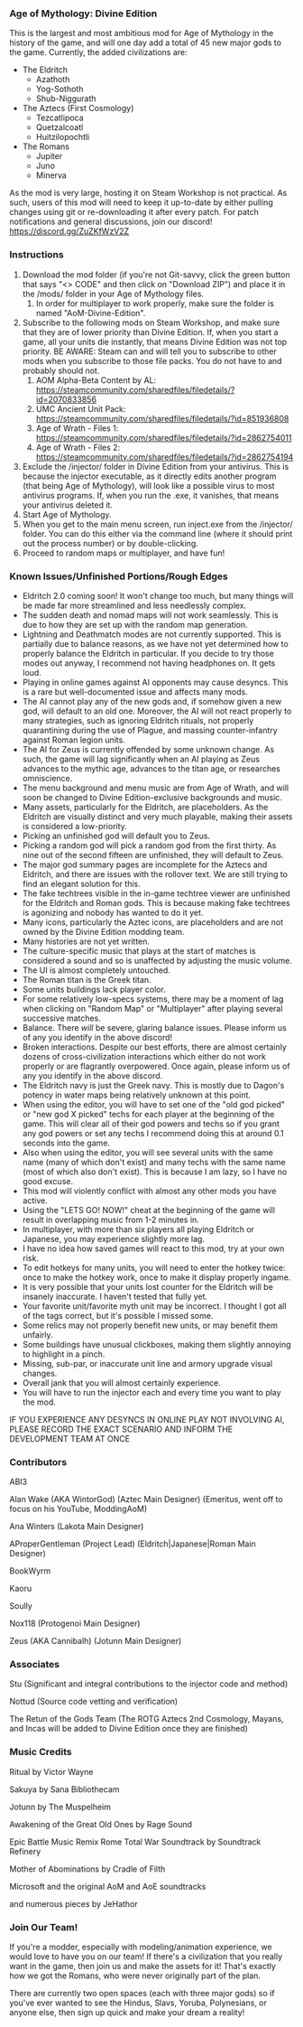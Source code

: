 ### Age of Mythology: Divine Edition

This is the largest and most ambitious mod for Age of Mythology in the history of the game, and will one day add a total of 45 new major gods to the game. Currently, the added civilizations are:

- The Eldritch
  - Azathoth
  - Yog-Sothoth
  - Shub-Niggurath
- The Aztecs (First Cosmology)
  - Tezcatlipoca
  - Quetzalcoatl
  - Huitzilopochtli
- The Romans 
  - Jupiter
  - Juno
  - Minerva
  

As the mod is very large, hosting it on Steam Workshop is not practical. As such, users of this mod will need to keep it up-to-date by either pulling changes using git or re-downloading it after every patch. For patch notifications and general discussions, join our discord! https://discord.gg/ZuZKfWzV2Z

### Instructions

1. Download the mod folder (if you're not Git-savvy, click the green button that says "<> CODE" and then click on "Download ZIP") and place it in the /mods/ folder in your Age of Mythology files.
	1. In order for multiplayer to work properly, make sure the folder is named "AoM-Divine-Edition".
2. Subscribe to the following mods on Steam Workshop, and make sure that they are of lower priority than Divine Edition. If, when you start a game, all your units die instantly, that means Divine Edition was not top priority. BE AWARE: Steam can and will tell you to subscribe to other mods when you subscribe to those file packs. You do not have to and probably should not. 
      1. AOM Alpha-Beta Content by AL: https://steamcommunity.com/sharedfiles/filedetails/?id=2070833856
      2. UMC Ancient Unit Pack: https://steamcommunity.com/sharedfiles/filedetails/?id=851936808
	3. Age of Wrath - Files 1: https://steamcommunity.com/sharedfiles/filedetails/?id=2862754011
	4. Age of Wrath - Files 2: https://steamcommunity.com/sharedfiles/filedetails/?id=2862754194
3. Exclude the /injector/ folder in Divine Edition from your antivirus. This is because the injector executable, as it directly edits another program (that being Age of Mythology), will look like a possible virus to most antivirus programs. If, when you run the .exe, it vanishes, that means your antivirus deleted it. 
4. Start Age of Mythology.
5. When you get to the main menu screen, run inject.exe from the /injector/ folder. You can do this either via the command line (where it should print out the process number) or by double-clicking. 
6. Proceed to random maps or multiplayer, and have fun! 

### Known Issues/Unfinished Portions/Rough Edges

- Eldritch 2.0 coming soon! It won't change too much, but many things will be made far more streamlined and less needlessly complex.
- The sudden death and nomad maps will not work seamlessly. This is due to how they are set up with the random map generation.
- Lightning and Deathmatch modes are not currently supported. This is partially due to balance reasons, as we have not yet determined how to properly balance the Eldritch in particular. If you decide to try those modes out anyway, I recommend not having headphones on. It gets loud. 
- Playing in online games against AI opponents may cause desyncs. This is a rare but well-documented issue and affects many mods. 
- The AI cannot play any of the new gods and, if somehow given a new god, will default to an old one. Moreover, the AI will not react properly to many strategies, such as ignoring Eldritch rituals, not properly quarantining during the use of Plague, and massing counter-infantry against Roman legion units. 
- The AI for Zeus is currently offended by some unknown change. As such, the game will lag significantly when an AI playing as Zeus advances to the mythic age, advances to the titan age, or researches omniscience.
- The menu background and menu music are from Age of Wrath, and will soon be changed to Divine Edition-exclusive backgrounds and music.
- Many assets, particularly for the Eldritch, are placeholders. As the Eldritch are visually distinct and very much playable, making their assets is considered a low-priority. 
- Picking an unfinished god will default you to Zeus.
- Picking a random god will pick a random god from the first thirty. As nine out of the second fifteen are unfinished, they will default to Zeus. 
- The major god summary pages are incomplete for the Aztecs and Eldritch, and there are issues with the rollover text. We are still trying to find an elegant solution for this.
- The fake techtrees visible in the in-game techtree viewer are unfinished for the Eldritch and Roman gods. This is because making fake techtrees is agonizing and nobody has wanted to do it yet. 
- Many icons, particularly the Aztec icons, are placeholders and are not owned by the Divine Edition modding team.
- Many histories are not yet written.
- The culture-specific music that plays at the start of matches is considered a sound and so is unaffected by adjusting the music volume.
- The UI is almost completely untouched.
- The Roman titan is the Greek titan.
- Some units buildings lack player color.
- For some relatively low-specs systems, there may be a moment of lag when clicking on "Random Map" or "Multiplayer" after playing several successive matches.
- Balance. There _will_ be severe, glaring balance issues. Please inform us of any you identify in the above discord! 
- Broken interactions. Despite our best efforts, there are almost certainly dozens of cross-civilization interactions which either do not work properly or are flagrantly overpowered. Once again, please inform us of any you identify in the above discord.
- The Eldritch navy is just the Greek navy. This is mostly due to Dagon's potency in water maps being relatively unknown at this point.
- When using the editor, you will have to set one of the "old god picked" or "new god X picked" techs for each player at the beginning of the game. This will clear all of their god powers and techs so if you grant any god powers or set any techs I recommend doing this at around 0.1 seconds into the game.
- Also when using the editor, you will see several units with the same name (many of which don't exist) and many techs with the same name (most of which also don't exist). This is because I am lazy, so I have no good excuse.
- This mod will violently conflict with almost any other mods you have active. 
- Using the "LETS GO!  NOW!" cheat at the beginning of the game will result in overlapping music from 1-2 minutes in.
- In multiplayer, with more than six players all playing Eldritch or Japanese, you may experience slightly more lag.
- I have no idea how saved games will react to this mod, try at your own risk. 
- To edit hotkeys for many units, you will need to enter the hotkey twice: once to make the hotkey work, once to make it display properly ingame. 
- It is very possible that your units lost counter for the Eldritch will be insanely inaccurate. I haven't tested that fully yet.
- Your favorite unit/favorite myth unit may be incorrect. I thought I got all of the tags correct, but it's possible I missed some.
- Some relics may not properly benefit new units, or may benefit them unfairly. 
- Some buildings have unusual clickboxes, making them slightly annoying to highlight in a pinch.
- Missing, sub-par, or inaccurate unit line and armory upgrade visual changes.
- Overall jank that you will almost certainly experience.
- You will have to run the injector each and every time you want to play the mod. 

IF YOU EXPERIENCE ANY DESYNCS IN ONLINE PLAY NOT INVOLVING AI, PLEASE RECORD THE EXACT SCENARIO AND INFORM THE DEVELOPMENT TEAM AT ONCE

### Contributors
ABI3 

Alan Wake (AKA WintorGod) (Aztec Main Designer) (Emeritus, went off to focus on his YouTube, ModdingAoM) 

Ana Winters (Lakota Main Designer) 

AProperGentleman (Project Lead) (Eldritch|Japanese|Roman Main Designer) 

BookWyrm 

Kaoru 

Soully 

Nox118 (Protogenoi Main Designer)

Zeus (AKA Cannibalh) (Jotunn Main Designer) 

### Associates
Stu (Significant and integral contributions to the injector code and method)

Nottud (Source code vetting and verification)

The Retun of the Gods Team (The ROTG Aztecs 2nd Cosmology, Mayans, and Incas will be added to Divine Edition once they are finished)

### Music Credits
Ritual by Victor Wayne

Sakuya by Sana Bibliothecam

Jotunn by The Muspelheim

Awakening of the Great Old Ones by Rage Sound

Epic Battle Music Remix Rome Total War Soundtrack by Soundtrack Refinery

Mother of Abominations by Cradle of Filth

Microsoft and the original AoM and AoE soundtracks

and numerous pieces by JeHathor

### Join Our Team!
If you're a modder, especially with modeling/animation experience, we would love to have you on our team! If there's a civilization that you really want in the game, then join us and make the assets for it! That's exactly how we got the Romans, who were never originally part of the plan. 

There are currently two open spaces (each with three major gods) so if you've ever wanted to see the Hindus, Slavs, Yoruba, Polynesians, or anyone else, then sign up quick and make your dream a reality! 



<!--
**AoM-Divine-Edition/AoM-Divine-Edition** is a ✨ _special_ ✨ repository because its `README.md` (this file) appears on your GitHub profile.

Here are some ideas to get you started:

- 🔭 I’m currently working on ...
- 🌱 I’m currently learning ...
- 👯 I’m looking to collaborate on ...
- 🤔 I’m looking for help with ...
- 💬 Ask me about ...
- 📫 How to reach me: ...
- 😄 Pronouns: ...
- ⚡ Fun fact: ...
-->
